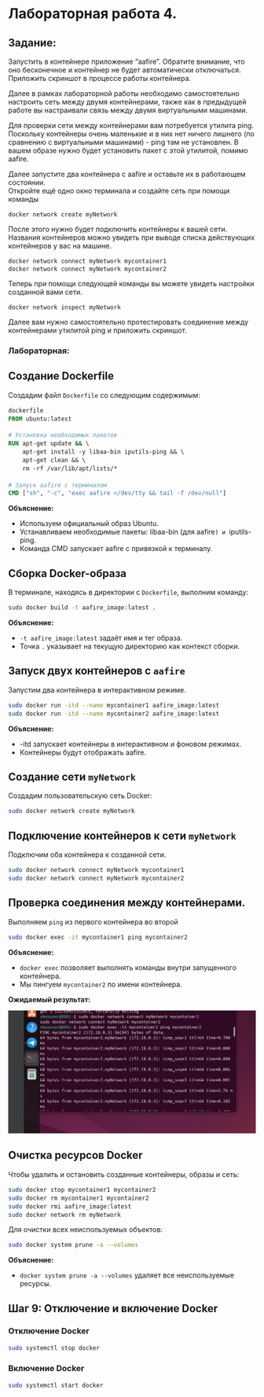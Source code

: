 # Лабораторная работа 4.
## Задание:  
Запустить в контейнере приложение “aafire”. Обратите внимание, что оно бесконечное и контейнер не будет автоматически отключаться.  
Приложить скриншот в процессе работы контейнера.  

Далее в рамках лабораторной работы необходимо самостоятельно настроить сеть между двумя контейнерами, также как в предыдущей работе вы настраивали связь между двумя виртуальными машинами.  

Для проверки сети между контейнерами вам потребуется утилита ping. Поскольку контейнеры очень маленькие и в них нет ничего лишнего (по сравнению с виртуальными машинами) - ping там не установлен. В вашем образе нужно будет установить пакет с этой утилитой, помимо aafire.  

Далее запустите два контейнера с aafire и оставьте их в работающем состоянии.  
Откройте ещё одно окно терминала и создайте сеть при помощи команды 
```
docker network create myNetwork
```
После этого нужно будет подключить контейнеры к вашей сети. Названия контейнеров можно увидеть при выводе списка действующих контейнеров у вас на машине.
```
docker network connect myNetwork mycontainer1
docker network connect myNetwork mycontainer2
```
Теперь при помощи следующей команды вы можете увидеть настройки созданной вами сети.
```
docker network inspect myNetwork
```
Далее вам нужно самостоятельно протестировать соединение между контейнерами утилитой ping и приложить скриншот.

### Лабораторная:

## Создание Dockerfile

Создадим файл `Dockerfile` со следующим содержимым:

```dockerfile
dockerfile 
FROM ubuntu:latest 
 
# Установка необходимых пакетов 
RUN apt-get update && \ 
    apt-get install -y libaa-bin iputils-ping && \ 
    apt-get clean && \ 
    rm -rf /var/lib/apt/lists/* 
 
# Запуск aafire с терминалом 
CMD ["sh", "-c", "exec aafire </dev/tty && tail -f /dev/null"]
```
**Объяснение:** 
- Используем официальный образ Ubuntu. 
- Устанавливаем необходимые пакеты: libaa-bin (для aafire`) и `iputils-ping. 
- Команда CMD запускает aafire с привязкой к терминалу. 

 
## Сборка Docker-образа

В терминале, находясь в директории с `Dockerfile`, выполним команду:

```bash 
sudo docker build -t aafire_image:latest . 
```

**Объяснение:**

- `-t aafire_image:latest` задаёт имя и тег образа.
- Точка `.` указывает на текущую директорию как контекст сборки.


## Запуск двух контейнеров с `aafire`

Запустим два контейнера в интерактивном режиме.

```bash
sudo docker run -itd --name mycontainer1 aafire_image:latest 
sudo docker run -itd --name mycontainer2 aafire_image:latest 
```

**Объяснение:** 
- -itd запускает контейнеры в интерактивном и фоновом режимах. 
- Контейнеры будут отображать aafire. 


## Создание сети `myNetwork`

Создадим пользовательскую сеть Docker:

```bash
sudo docker network create myNetwork
```


## Подключение контейнеров к сети `myNetwork`

Подключим оба контейнера к созданной сети.

```bash 
sudo docker network connect myNetwork mycontainer1 
sudo docker network connect myNetwork mycontainer2 
```


## Проверка соединения между контейнерами.

Выполняем `ping` из первого контейнера во второй

```bash
sudo docker exec -it mycontainer1 ping mycontainer2 
```

**Объяснение:**

- `docker exec` позволяет выполнять команды внутри запущенного контейнера.
- Мы пингуем `mycontainer2` по имени контейнера.

**Ожидаемый результат:**

![image](https://github.com/befovis/Informatics/blob/main/images/%D0%A1%D0%BD%D0%B8%D0%BC%D0%BE%D0%BA%20%D1%8D%D0%BA%D1%80%D0%B0%D0%BD%D0%B0%202024-12-04%20195914.png)


## Очистка ресурсов Docker

Чтобы удалить и остановить созданные контейнеры, образы и сеть: 

```bash
sudo docker stop mycontainer1 mycontainer2 
sudo docker rm mycontainer1 mycontainer2 
sudo docker rmi aafire_image:latest 
sudo docker network rm myNetwork 
```

Для очистки всех неиспользуемых объектов: 

```bash
sudo docker system prune -a --volumes 
```

**Объяснение:**

- `docker system prune -a --volumes` удаляет все неиспользуемые ресурсы.


## Шаг 9: Отключение и включение Docker

### Отключение Docker

```bash
sudo systemctl stop docker
```

### Включение Docker

```bash
sudo systemctl start docker
```






